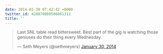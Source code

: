 ```yaml
---
date: 2014-01-30 07:42:42 +0000
twitter_id: 428870889586061312
title: ''
---
```


<blockquote class="twitter-tweet"><p lang="en" dir="ltr">Last SNL table read bittersweet.   Best part of the gig is watching those geniuses do their thing every Wednesday.</p>&mdash; Seth Meyers (@sethmeyers) <a href="https://twitter.com/sethmeyers/status/428731723682414592?ref_src=twsrc%5Etfw">January 30, 2014</a></blockquote>
<script async src="https://platform.twitter.com/widgets.js" charset="utf-8"></script>
